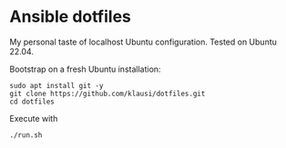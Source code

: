 # Ansible dotfiles

My personal taste of localhost Ubuntu configuration. Tested on Ubuntu 22.04.

Bootstrap on a fresh Ubuntu installation:

    sudo apt install git -y
    git clone https://github.com/klausi/dotfiles.git
    cd dotfiles

Execute with

    ./run.sh
